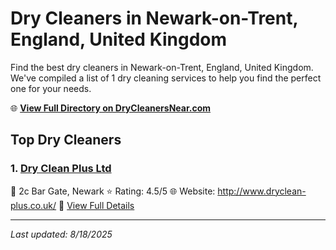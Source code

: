 # Dry Cleaners in Newark-on-Trent, England, United Kingdom

Find the best dry cleaners in Newark-on-Trent, England, United Kingdom. We've compiled a list of 1 dry cleaning services to help you find the perfect one for your needs.

🌐 **[View Full Directory on DryCleanersNear.com](https://drycleanersnear.com/city/United%20Kingdom/England/Newark-on-Trent)**

## Top Dry Cleaners

### 1. [Dry Clean Plus Ltd](https://drycleanersnear.com/dryCleaner/689167022c4a23913ff116d0/dry-clean-plus-ltd)
📍 2c Bar Gate, Newark
⭐ Rating: 4.5/5
🌐 Website: http://www.dryclean-plus.co.uk/
🔗 [View Full Details](https://drycleanersnear.com/dryCleaner/689167022c4a23913ff116d0/dry-clean-plus-ltd)


---

*Last updated: 8/18/2025*
